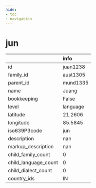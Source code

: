 ```yaml
---
hide:
- toc
- navigation
---
```

# jun
|                      | info     |
|:---------------------|:---------|
| id                   | juan1238 |
| family_id            | aust1305 |
| parent_id            | mund1335 |
| name                 | Juang    |
| bookkeeping          | False    |
| level                | language |
| latitude             | 21.2606  |
| longitude            | 85.5845  |
| iso639P3code         | jun      |
| description          | nan      |
| markup_description   | nan      |
| child_family_count   | 0        |
| child_language_count | 0        |
| child_dialect_count  | 0        |
| country_ids          | IN       |